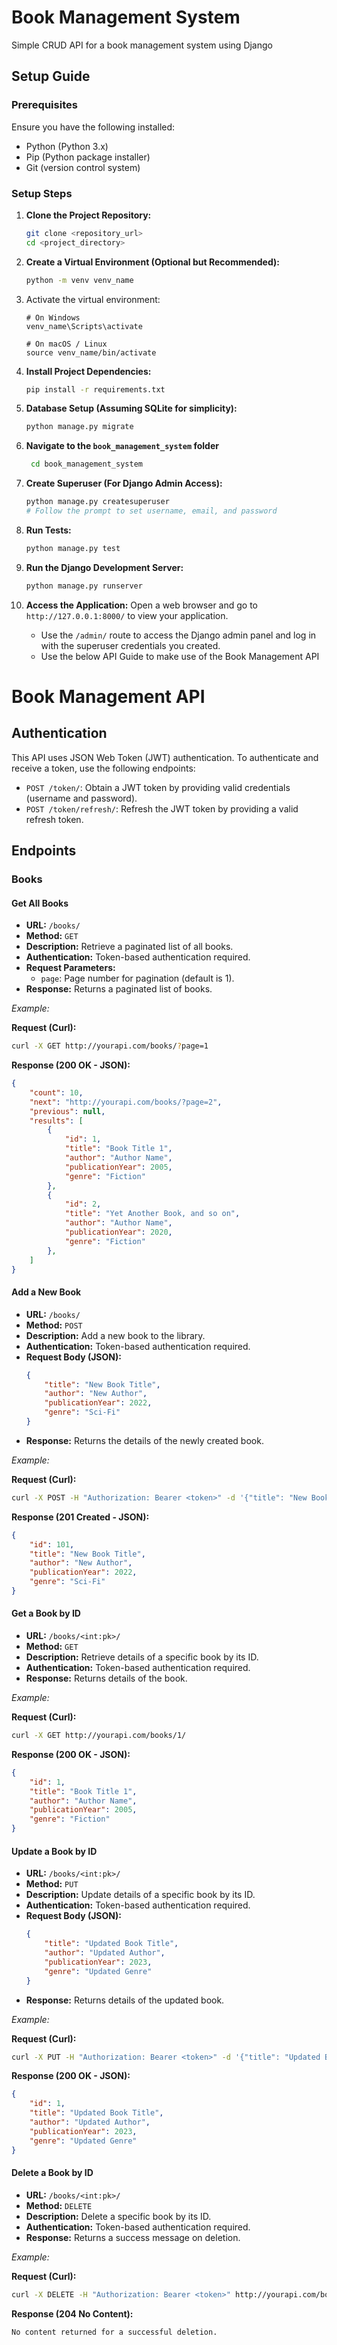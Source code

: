 # Book Management System

Simple CRUD API for a book management system using Django

## Setup Guide

### Prerequisites
Ensure you have the following installed:
- Python (Python 3.x)
- Pip (Python package installer)
- Git (version control system)

### Setup Steps

1. **Clone the Project Repository:**
    ```bash
    git clone <repository_url>
    cd <project_directory>
    ```

2. **Create a Virtual Environment (Optional but Recommended):**
    ```bash
    python -m venv venv_name
    ```
    
3. Activate the virtual environment:
    ```
    # On Windows
    venv_name\Scripts\activate
    
    # On macOS / Linux
    source venv_name/bin/activate
    ```

4. **Install Project Dependencies:**
    ```bash
    pip install -r requirements.txt
    ```

5. **Database Setup (Assuming SQLite for simplicity):**
    ```bash
    python manage.py migrate
    ```
    
6. **Navigate to the `book_management_system` folder**
   ```bash
    cd book_management_system
    ```
   
7. **Create Superuser (For Django Admin Access):**
    ```bash
    python manage.py createsuperuser
    # Follow the prompt to set username, email, and password
    ```

8. **Run Tests:**
    ```bash
    python manage.py test
    ```

9. **Run the Django Development Server:**
    ```bash
    python manage.py runserver
    ```

10. **Access the Application:**
    Open a web browser and go to `http://127.0.0.1:8000/` to view your application.
    - Use the `/admin/` route to access the Django admin panel and log in with the superuser credentials you created.
    - Use the below API Guide to make use of the Book Management API


# Book Management API

## Authentication

This API uses JSON Web Token (JWT) authentication. To authenticate and receive a token, use the following endpoints:

- `POST /token/`: Obtain a JWT token by providing valid credentials (username and password).
- `POST /token/refresh/`: Refresh the JWT token by providing a valid refresh token.

## Endpoints

### Books

#### Get All Books
- **URL:** `/books/`
- **Method:** `GET`
- **Description:** Retrieve a paginated list of all books.
- **Authentication:** Token-based authentication required.
- **Request Parameters:**
    - `page`: Page number for pagination (default is 1).
- **Response:** Returns a paginated list of books.

*Example:*

**Request (Curl):**
```bash
curl -X GET http://yourapi.com/books/?page=1
```

**Response (200 OK - JSON):**
```json
{
    "count": 10,
    "next": "http://yourapi.com/books/?page=2",
    "previous": null,
    "results": [
        {
            "id": 1,
            "title": "Book Title 1",
            "author": "Author Name",
            "publicationYear": 2005,
            "genre": "Fiction"
        },
        {
            "id": 2,
            "title": "Yet Another Book, and so on",
            "author": "Author Name",
            "publicationYear": 2020,
            "genre": "Fiction"
        },
    ]
}
```

#### Add a New Book
- **URL:** `/books/`
- **Method:** `POST`
- **Description:** Add a new book to the library.
- **Authentication:** Token-based authentication required.
- **Request Body (JSON):** 
    ```json
    {
        "title": "New Book Title",
        "author": "New Author",
        "publicationYear": 2022,
        "genre": "Sci-Fi"
    }
    ```
- **Response:** Returns the details of the newly created book.

*Example:*

**Request (Curl):**
```bash
curl -X POST -H "Authorization: Bearer <token>" -d '{"title": "New Book Title", "author": "New Author", "publicationYear": 2022, "genre": "Sci-Fi"}' -H "Content-Type: application/json" http://yourapi.com/books/
```

**Response (201 Created - JSON):**
```json
{
    "id": 101,
    "title": "New Book Title",
    "author": "New Author",
    "publicationYear": 2022,
    "genre": "Sci-Fi"
}
```

#### Get a Book by ID
- **URL:** `/books/<int:pk>/`
- **Method:** `GET`
- **Description:** Retrieve details of a specific book by its ID.
- **Authentication:** Token-based authentication required.
- **Response:** Returns details of the book.

*Example:*

**Request (Curl):**
```bash
curl -X GET http://yourapi.com/books/1/
```

**Response (200 OK - JSON):**
```json
{
    "id": 1,
    "title": "Book Title 1",
    "author": "Author Name",
    "publicationYear": 2005,
    "genre": "Fiction"
}
```

#### Update a Book by ID
- **URL:** `/books/<int:pk>/`
- **Method:** `PUT`
- **Description:** Update details of a specific book by its ID.
- **Authentication:** Token-based authentication required.
- **Request Body (JSON):** 
    ```json
    {
        "title": "Updated Book Title",
        "author": "Updated Author",
        "publicationYear": 2023,
        "genre": "Updated Genre"
    }
    ```
- **Response:** Returns details of the updated book.

*Example:*

**Request (Curl):**
```bash
curl -X PUT -H "Authorization: Bearer <token>" -d '{"title": "Updated Book Title", "author": "Updated Author", "publicationYear": 2023, "genre": "Updated Genre"}' -H "Content-Type: application/json" http://yourapi.com/books/1/
```

**Response (200 OK - JSON):**
```json
{
    "id": 1,
    "title": "Updated Book Title",
    "author": "Updated Author",
    "publicationYear": 2023,
    "genre": "Updated Genre"
}
```

#### Delete a Book by ID
- **URL:** `/books/<int:pk>/`
- **Method:** `DELETE`
- **Description:** Delete a specific book by its ID.
- **Authentication:** Token-based authentication required.
- **Response:** Returns a success message on deletion.

*Example:*

**Request (Curl):**
```bash
curl -X DELETE -H "Authorization: Bearer <token>" http://yourapi.com/books/1/
```

**Response (204 No Content):**
```
No content returned for a successful deletion.
```
